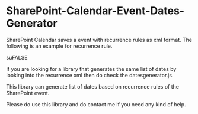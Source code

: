 # SharePoint-Calendar-Event-Dates-Generator
SharePoint Calendar saves a event with recurrence rules as xml format. 
The following is an example for recurrence rule.



<recurrence><rule><firstDayOfWeek>su</firstDayOfWeek><repeat><monthly monthFrequency="1" day="16" /></repeat><repeatForever>FALSE</repeatForever></rule></recurrence>



If you are looking for a library that generates the same list of dates by looking into the recurrence xml then do check the datesgenerator.js.

This library can generate list of dates based on recurrence rules of the SharePoint event. 

Please do use this library and do contact me if you need any kind of help.

